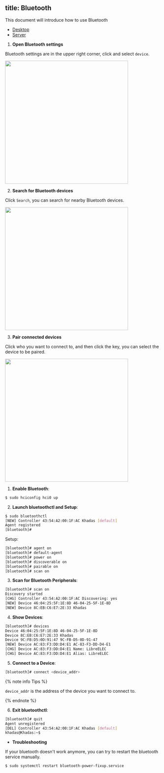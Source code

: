 title: Bluetooth
---

This document will introduce how to use Bluetooth

<ul class="nav nav-tabs" id="myTab" role="tablist">
  <li class="nav-item" role="presentation">
    <a class="nav-link active" id="desktop-tab" data-toggle="tab" href="#desktop" role="tab" aria-controls="desktop" aria-selected="true">Desktop</a>
  </li>
  <li class="nav-item" role="presentation">
    <a class="nav-link" id="profile-tab" data-toggle="tab" href="#server" role="tab" aria-controls="server" aria-selected="false">Server</a>
  </li>
</ul>
<div class="tab-content" id="myTabContent">
<div class="tab-pane fade show active" id="desktop" role="tabpanel" aria-labelledby="desktop-tab">

1. **Open Bluetooth settings**

Bluetooth settings are in the upper right corner, click and select `device`.

<img src="/linux/images/vim1/gnome-bluetooth1.png" width=400px>

2. **Search for Bluetooth devices**

Click `Search`, you can search for nearby Bluetooth devices.

<img src="/linux/images/vim1/gnome-bluetooth2.png" width=400px>

3. **Pair connected devices**

Click who you want to connect to, and then click the key, you can select the device to be paired.

<img src="/linux/images/vim1/gnome-bluetooth3.png" width=400px>

</div>
<div class="tab-pane fade" id="server" role="tabpanel" aria-labelledby="server-tab">

1. **Enable Bluetooth**:

```sh
$ sudo hciconfig hci0 up
```

2. **Launch bluetoothctl and Setup**:

```sh
$ sudo bluetoothctl
[NEW] Controller 43:54:A2:00:1F:AC Khadas [default]
Agent registered
[bluetooth]#
```
Setup:

```sh
[bluetooth]# agent on
[bluetooth]# default-agent
[bluetooth]# power on
[bluetooth]# discoverable on
[bluetooth]# pairable on
[bluetooth]# scan on
```

3. **Scan for Bluetooth Peripherals**:

```sh
[bluetooth]# scan on
Discovery started
[CHG] Controller 43:54:A2:00:1F:AC Discovering: yes
[NEW] Device 46:04:25:5F:1E:8D 46-04-25-5F-1E-8D
[NEW] Device 8C:EB:C6:E7:2E:33 Khadas
```

4. **Show Devices**:

```sh
[bluetooth]# devices
Device 46:04:25:5F:1E:8D 46-04-25-5F-1E-8D
Device 8C:EB:C6:E7:2E:33 Khadas
Device 9C:FB:D5:0D:91:47 9C-FB-D5-0D-91-47
[NEW] Device AC:83:F3:DD:D4:E1 AC-83-F3-DD-D4-E1
[CHG] Device AC:83:F3:DD:D4:E1 Name: LibreELEC
[CHG] Device AC:83:F3:DD:D4:E1 Alias: LibreELEC
```

5. **Connect to a Device**:

```sh
[bluetooth]# connect <device_addr>
```

{% note info Tips %}

`device_addr` is the address of the device you want to connect to.

{% endnote %}

6. **Exit bluetoothctl**:

```sh
[bluetooth]# quit
Agent unregistered
[DEL] Controller 43:54:A2:00:1F:AC Khadas [default]
khadas@Khadas:~$
```

* **Troubleshooting**

If your bluetooth doesn't work anymore, you can try to restart the bluetooth service manually.

```
$ sudo systemctl restart bluetooth-power-fixup.service
```

</div>
</div>



